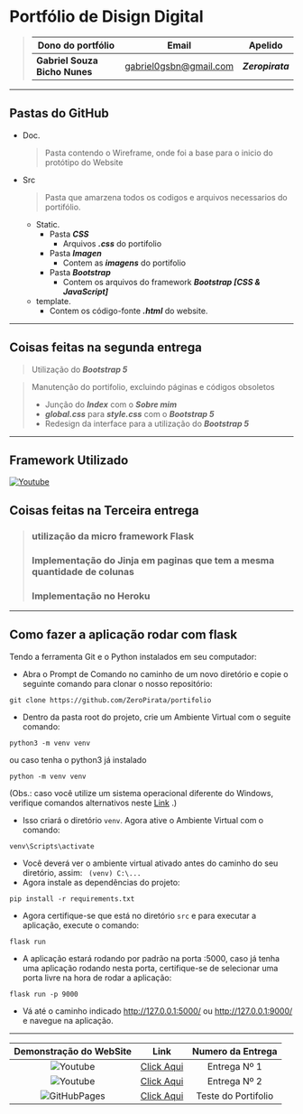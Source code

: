 # Portfólio de Disign Digital #

> |Dono do portfólio|Email|Apelido|
> |----|-----|-----|
> |**Gabriel Souza Bicho Nunes**|gabriel0gsbn@gmail.com|***Zeropirata***|

---

## Pastas do GitHub ##

* Doc.
    > Pasta contendo o Wireframe, onde foi a base para o inicio do protótipo do Website

* Src
    > Pasta que amarzena todos os codigos e arquivos necessarios do portifólio.
  * Static.
    * Pasta ***CSS***
      * Arquivos ***.css*** do portifolio
    * Pasta ***Imagen***
      * Contem as ***imagens*** do portifolio
    * Pasta ***Bootstrap***
      * Contem os arquivos do framework ***Bootstrap [CSS & JavaScript]***
  * template.
    * Contem os código-fonte ***.html*** do website.
  
---
## Coisas feitas na segunda entrega ##
> Utilização do ***Bootstrap 5***

> Manutenção do portifolio, excluindo páginas e códigos obsoletos
> * Junção do ***Index*** com o ***Sobre mim***
> * ***global.css*** para ***style.css*** com o ***Bootstrap 5***
> * Redesign da interface para a utilização do ***Bootstrap 5***
---
## Framework Utilizado ##

<a href="https://getbootstrap.com/">![Youtube](https://img.shields.io/badge/Bootstrap-563D7C?style=for-the-badge&logo=bootstrap&logoColor=white)</a>

## Coisas feitas na Terceira entrega ##

> ### utilização da micro framework Flask ###
> 
> ### Implementação do Jinja em paginas que tem a mesma quantidade de colunas ###
> 
> ### Implementação no Heroku ###

----
## Como fazer a aplicação rodar com flask ##
Tendo a ferramenta Git e o Python instalados em seu computador:
- Abra o Prompt de Comando no caminho de um novo diretório e copie o seguinte comando para clonar o nosso repositório:

```
git clone https://github.com/ZeroPirata/portifolio
```
- Dentro da pasta root do projeto, crie um Ambiente Virtual com o seguite comando:
```
python3 -m venv venv
```
ou caso tenha o python3 já instalado
```
python -m venv venv
```
(Obs.: caso você utilize um sistema operacional diferente do Windows, verifique comandos alternativos neste [Link](https://docs.python.org/pt-br/3/library/venv.html) .)
- Isso criará o diretório  ```venv```. Agora ative o Ambiente Virtual com o comando:
```
venv\Scripts\activate
```
- Você deverá ver o ambiente virtual ativado antes do caminho do seu diretório, assim:
``` (venv) C:\...```
- Agora instale as dependências do projeto:
``` 
pip install -r requirements.txt
```
- Agora certifique-se que está no diretório ```src``` e para executar a aplicação, execute o comando:
```
flask run
```
- A aplicação estará rodando por padrão na porta :5000, caso já tenha uma aplicação rodando nesta porta, certifique-se de selecionar uma porta livre na hora de rodar a aplicação:
``` 
flask run -p 9000
```
- Vá até o caminho indicado http://127.0.0.1:5000/ ou http://127.0.0.1:9000/ e navegue na aplicação.
---
|Demonstração do WebSite|Link|Numero da Entrega|
| :----: |:---:|:---:|
| ![Youtube](https://img.shields.io/badge/YouTube-FF0000?style=for-the-badge&logo=youtube&logoColor=white)|<a href="https://www.youtube.com/watch?v=JCPDhqW1_6o">Click Aqui</a>|Entrega Nº 1|
| ![Youtube](https://img.shields.io/badge/YouTube-FF0000?style=for-the-badge&logo=youtube&logoColor=white)|<a href="https://www.youtube.com/watch?v=G9SlitMFbJo">Click Aqui</a>|Entrega Nº 2|
| ![GitHubPages](https://img.shields.io/badge/GitHub-100000?style=for-the-badge&logo=github&logoColor=white)|<a href="https://zeropirata.github.io/portifolio/src/template/index.html">Click Aqui</a>|Teste do Portifolio|